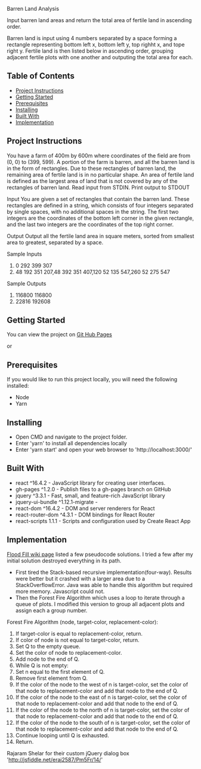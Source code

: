 Barren Land Analysis

Input barren land areas and return the total area of fertile land in ascending order. 

Barren land is input using 4 numbers separated by a space forming a rectangle representing bottom left x, bottom left y, top righht x, and tope right y. Fertile land is then listed below in ascending order, grouping adjacent fertile plots with one another and outputing the total area for each.

## Table of Contents

- [Project Instructions](#project-instructions)
- [Getting Started](#getting-started)
- [Prerequisites](#prerequisities)
- [Installing](#installing)
- [Built With](#built-with)
- [Implementation](#implementation)

## Project Instructions
You have a farm of 400m by 600m where coordinates of the field are from (0, 0) to (399,
599). A portion of the farm is barren, and all the barren land is in the form of rectangles.
Due to these rectangles of barren land, the remaining area of fertile land is in no
particular shape. An area of fertile land is defined as the largest area of land that is not
covered by any of the rectangles of barren land.
Read input from STDIN. Print output to STDOUT

Input
You are given a set of rectangles that contain the barren land. These rectangles are
defined in a string, which consists of four integers separated by single spaces, with no
additional spaces in the string. The first two integers are the coordinates of the bottom
left corner in the given rectangle, and the last two integers are the coordinates of the
top right corner.

Output
Output all the fertile land area in square meters, sorted from smallest area to greatest,
separated by a space.

Sample Inputs

1. 0 292 399 307
2. 48 192 351 207,48 392 351 407,120 52 135 547,260 52 275 547

Sample Outputs

1. 116800 116800
2. 22816 192608

## Getting Started
You can view the project on [Git Hub Pages]('https://keketz.github.io/target-tech-talent-day/)

or 

## Prerequisites
If you would like to run this project locally, you will need the following installed:
* Node
* Yarn

## Installing
* Open CMD and navigate to the project folder.
* Enter 'yarn' to install all dependencies locally
* Enter 'yarn start' and open your web browser to 'http://localhost:3000/'



## Built With
* react ^16.4.2 - JavaScript library for creating user interfaces.
* gh-pages ^1.2.0 - Publish files to a gh-pages branch on GitHub 
* jquery ^3.3.1 - Fast, small, and feature-rich JavaScript library
* jquery-ui-bundle ^1.12.1-migrate - 
* react-dom ^16.4.2 - DOM and server renderers for React
* react-router-dom ^4.3.1 - DOM bindings for React Router
* react-scripts 1.1.1 - Scripts and configuration used by Create React App

## Implementation
[Flood Fill wiki page](https://en.wikipedia.org/wiki/Flood_fill) listed a few pseudocode solutions. I tried a few after my initial solution destroyed everything in its path.
* First tired the Stack-based recursive implementation(four-way). Results were better but it crashed with a larger area due to a StackOverflowError. Java was able to handle this algorithm but required more memory. Javascript could not.
* Then the Forest Fire Algorithm which uses a loop to iterate through a queue of plots. I modified this version to group all adjacent plots and assign each a group number.

Forest Fire Algorithm (node, target-color, replacement-color):
  1. If target-color is equal to replacement-color, return.
  2. If color of node is not equal to target-color, return.
  3. Set Q to the empty queue.
  4. Set the color of node to replacement-color.
  5. Add node to the end of Q.
  6. While Q is not empty:
  7. Set n equal to the first element of Q.
  8. Remove first element from Q.
  9. If the color of the node to the west of n is target-color, set the color of that node to replacement-color and add that node to the end of Q.
 10. If the color of the node to the east of n is target-color, set the color of that node to replacement-color and add that node to the end of Q.
 11. If the color of the node to the north of n is target-color, set the color of that node to replacement-color and add that node to the end of Q.
 12. If the color of the node to the south of n is target-color, set the color of that node to replacement-color and add that node to the end of Q.
 13. Continue looping until Q is exhausted.
 14. Return.

Rajaram Shelar for their custom jQuery dialog box 'http://jsfiddle.net/eraj2587/Pm5Fr/14/'


